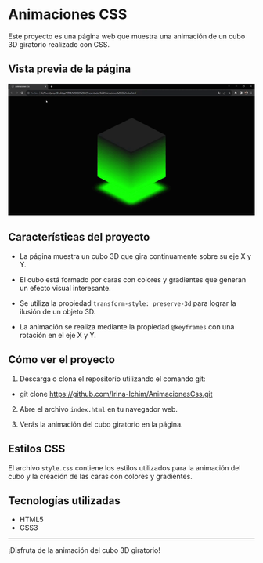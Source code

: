 # Animaciones CSS

Este proyecto es una página web que muestra una animación de un cubo 3D giratorio realizado con CSS.

## Vista previa de la página

[![Vista previa del proyecto](/video.gif)](/video.gif)



## Características del proyecto

- La página muestra un cubo 3D que gira continuamente sobre su eje X y Y.

- El cubo está formado por caras con colores y gradientes que generan un efecto visual interesante.

- Se utiliza la propiedad `transform-style: preserve-3d` para lograr la ilusión de un objeto 3D.

- La animación se realiza mediante la propiedad `@keyframes` con una rotación en el eje X y Y.

## Cómo ver el proyecto

1. Descarga o clona el repositorio utilizando el comando git:
- git clone https://github.com/Irina-Ichim/AnimacionesCss.git

2. Abre el archivo `index.html` en tu navegador web.

3. Verás la animación del cubo giratorio en la página.

## Estilos CSS

El archivo `style.css` contiene los estilos utilizados para la animación del cubo y la creación de las caras con colores y gradientes.

## Tecnologías utilizadas

- HTML5
- CSS3


---

¡Disfruta de la animación del cubo 3D giratorio!
